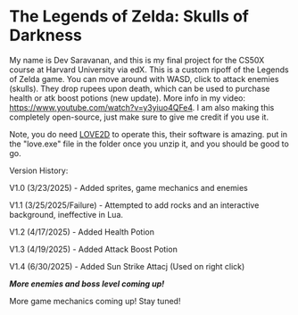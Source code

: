 # The Legends of Zelda: Skulls of Darkness

My name is Dev Saravanan, and this is my final project for the CS50X course at Harvard University via edX. This is a custom ripoff of the Legends of Zelda game. You can move around with WASD, click to attack enemies (skulls). They drop rupees upon death, which can be used to purchase health or atk boost potions (new update). More info in my video: https://www.youtube.com/watch?v=y3yiuo4QFe4. I am also making this completely open-source, just make sure to give me credit if you use it.

Note, you do need [LOVE2D](https://www.love2d.org/) to operate this, their software is amazing. put in the "love.exe" file in the folder once you unzip it, and you should be good to go.

Version History:

V1.0 (3/23/2025) - Added sprites, game mechanics and enemies

V1.1 (3/25/2025/Failure) - Attempted to add rocks and an interactive background, ineffective in Lua.

V1.2 (4/17/2025) - Added Health Potion

V1.3 (4/19/2025) - Added Attack Boost Potion

V1.4 (6/30/2025) - Added Sun Strike Attacj (Used on right click)

***More enemies and boss level coming up!***


More game mechanics coming up! Stay tuned!
